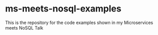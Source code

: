 # ms-meets-nosql-examples
This is the repository for the code examples shown in my Microservices meets NoSQL Talk
